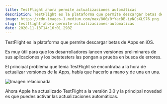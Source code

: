 ```yaml
---
title: TestFlight ahora permite actualizaciones automáticas
description: TestFlight es la plataforma que permite descargar betas de Apps en iOS.
image: https://cdn-images-1.medium.com/max/800/0*YacDB-iyNCsXLS76.png
slug: testflight-ahora-permite-actualizaciones-automaticas
date: 2020-11-13T14:16:01.298Z
---
```


TestFlight es la plataforma que permite descargar betas de Apps en iOS.

Es muy útil para que los desarrolladores lancen versiones preliminares de sus aplicaciones y los betatesters las pongan a prueba en busca de errores.

El principal problema que tenía TestFlight se encontraba a la hora de actualizar versiones de la Apps, había que hacerlo a mano y de una en una.

![Imagen relacionada](https://cdn-images-1.medium.com/max/800/1*rdREwImALqp688FTzvAVOA.jpeg)

Ahora Apple ha actualizado TestFlight a la versión 3.0 y la principal novedad es que puedes activar las actualizaciones automáticas.
